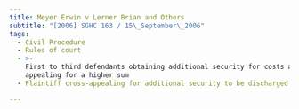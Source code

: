 ```yaml
---
title: Meyer Erwin v Lerner Brian and Others
subtitle: "[2006] SGHC 163 / 15\_September\_2006"
tags:
  - Civil Procedure
  - Rules of court
  - >-
    First to third defendants obtaining additional security for costs and
    appealing for a higher sum
  - Plaintiff cross-appealing for additional security to be discharged

---
```


